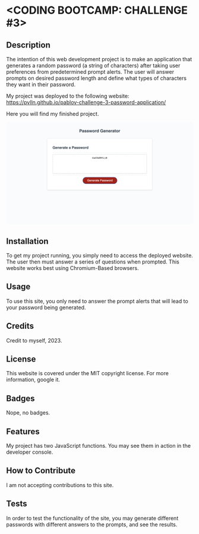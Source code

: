 # <CODING BOOTCAMP: CHALLENGE #3>

## Description

The intention of this web development project is to make an application that generates a random password (a string of characters) after taking user preferences from predetermined prompt alerts. The user will answer prompts on desired password length and define what types of characters they want in their password.

My project was deployed to the following website: https://pvlln.github.io/pablov-challenge-3-password-application/

Here you will find my finished project. 

![Screenshot of my Application](./assets/screenshot.png)

## Installation

To get my project running, you simply need to access the deployed website. The user then must answer a series of questions when prompted. This website works best using Chromium-Based browsers. 

## Usage

To use this site, you only need to answer the prompt alerts that will lead to your password being generated.

## Credits

Credit to myself, 2023.

## License

This website is covered under the MIT copyright license. For more information, google it. 

## Badges

Nope, no badges. 

## Features

My project has two JavaScript functions. You may see them in action in the developer console. 

## How to Contribute

I am not accepting contributions to this site. 

## Tests

In order to test the functionality of the site, you may generate different passwords with different answers to the prompts, and see the results. 
